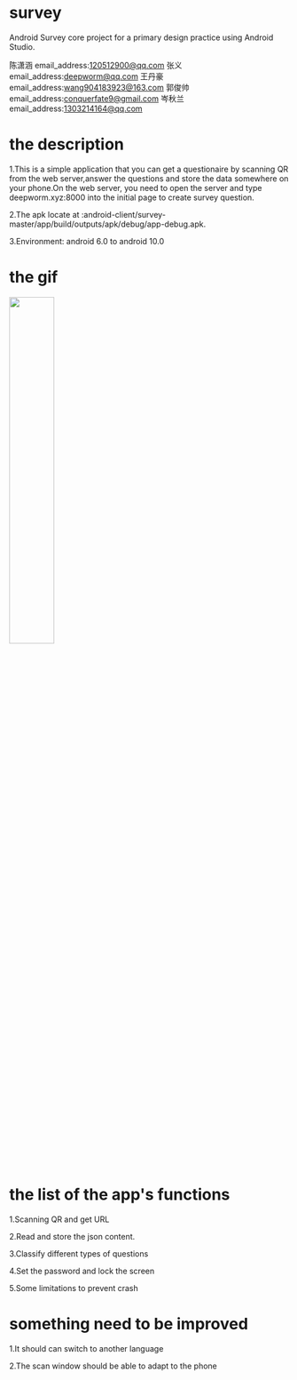 # survey
Android Survey core project for a primary design practice using Android Studio.

陈潇涵 email_address:120512900@qq.com
张义   email_address:deepworm@qq.com
王丹豪 email_address:wang904183923@163.com
郭俊帅 email_address:conquerfate9@gmail.com
岑秋兰 email_address:1303214164@qq.com


# the description

1.This is a simple application that you can get a questionaire by scanning QR from the web server,answer the questions and store the data somewhere on your phone.On the web server, you need to open the server and type deepworm.xyz:8000 into the initial page to create survey question. 

2.The apk locate at :android-client/survey-master/app/build/outputs/apk/debug/app-debug.apk.

3.Environment: android 6.0 to android 10.0

# the gif

<img src=android-client/gif/surveyshow.gif height=40% width=40%>

# the list of the app's functions

1.Scanning QR and get URL

2.Read and store the json content.

3.Classify different types of questions

4.Set the password and lock the screen

5.Some limitations to prevent crash


# something need to be improved

1.It should can switch to another language

2.The scan window should be able to adapt to the phone

